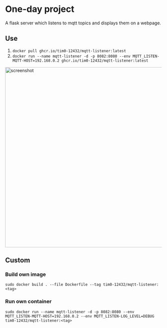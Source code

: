 # One-day project

A flask server which listens to mqtt topics and displays them on a webpage.

## Use

1. `docker pull ghcr.io/tim0-12432/mqtt-listener:latest`
2. `docker run --name mqtt-listener -d -p 8082:8080 --env MQTT_LISTEN-MQTT-HOST=192.168.0.2 ghcr.io/tim0-12432/mqtt-listener:latest`


<img width="580" alt="screenshot" src="https://user-images.githubusercontent.com/79634593/155401389-d9ded3db-38ab-4604-8719-eed9d57fce31.png">

## Custom

### Build own image

`sudo docker build . --file Dockerfile --tag tim0-12432/mqtt-listener:<tag>`

### Run own container

`sudo docker run --name mqtt-listener -d -p 8082:8080 --env MQTT_LISTEN-MQTT-HOST=192.168.0.2 --env MQTT_LISTEN-LOG_LEVEL=DEBUG tim0-12432/mqtt-listener:<tag>`
